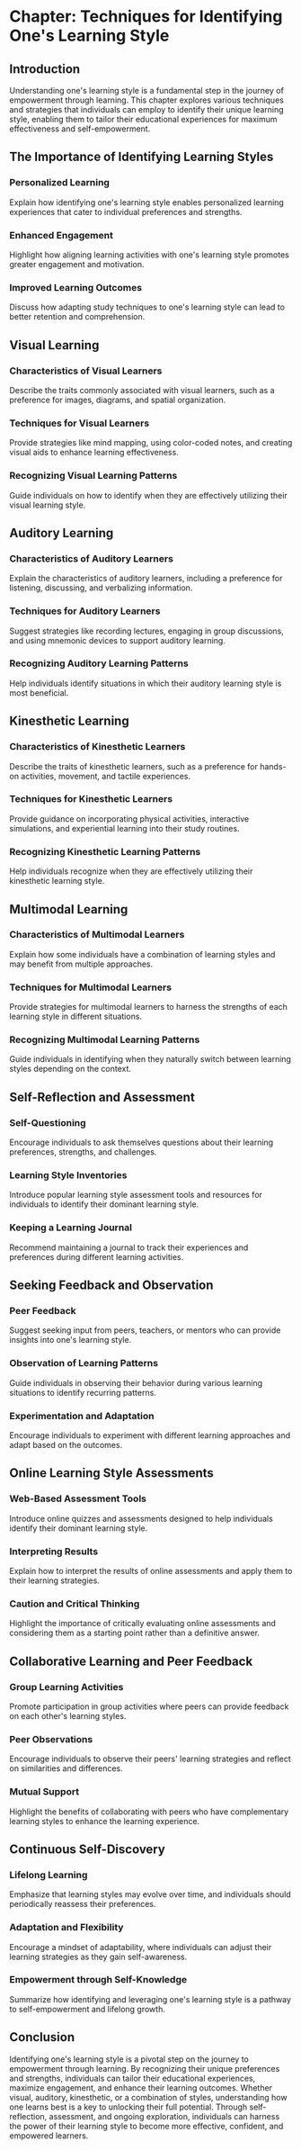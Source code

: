 Chapter: Techniques for Identifying One's Learning Style
========================================================

Introduction
------------

Understanding one's learning style is a fundamental step in the journey of empowerment through learning. This chapter explores various techniques and strategies that individuals can employ to identify their unique learning style, enabling them to tailor their educational experiences for maximum effectiveness and self-empowerment.

The Importance of Identifying Learning Styles
---------------------------------------------

### Personalized Learning

Explain how identifying one's learning style enables personalized learning experiences that cater to individual preferences and strengths.

### Enhanced Engagement

Highlight how aligning learning activities with one's learning style promotes greater engagement and motivation.

### Improved Learning Outcomes

Discuss how adapting study techniques to one's learning style can lead to better retention and comprehension.

Visual Learning
---------------

### Characteristics of Visual Learners

Describe the traits commonly associated with visual learners, such as a preference for images, diagrams, and spatial organization.

### Techniques for Visual Learners

Provide strategies like mind mapping, using color-coded notes, and creating visual aids to enhance learning effectiveness.

### Recognizing Visual Learning Patterns

Guide individuals on how to identify when they are effectively utilizing their visual learning style.

Auditory Learning
-----------------

### Characteristics of Auditory Learners

Explain the characteristics of auditory learners, including a preference for listening, discussing, and verbalizing information.

### Techniques for Auditory Learners

Suggest strategies like recording lectures, engaging in group discussions, and using mnemonic devices to support auditory learning.

### Recognizing Auditory Learning Patterns

Help individuals identify situations in which their auditory learning style is most beneficial.

Kinesthetic Learning
--------------------

### Characteristics of Kinesthetic Learners

Describe the traits of kinesthetic learners, such as a preference for hands-on activities, movement, and tactile experiences.

### Techniques for Kinesthetic Learners

Provide guidance on incorporating physical activities, interactive simulations, and experiential learning into their study routines.

### Recognizing Kinesthetic Learning Patterns

Help individuals recognize when they are effectively utilizing their kinesthetic learning style.

Multimodal Learning
-------------------

### Characteristics of Multimodal Learners

Explain how some individuals have a combination of learning styles and may benefit from multiple approaches.

### Techniques for Multimodal Learners

Provide strategies for multimodal learners to harness the strengths of each learning style in different situations.

### Recognizing Multimodal Learning Patterns

Guide individuals in identifying when they naturally switch between learning styles depending on the context.

Self-Reflection and Assessment
------------------------------

### Self-Questioning

Encourage individuals to ask themselves questions about their learning preferences, strengths, and challenges.

### Learning Style Inventories

Introduce popular learning style assessment tools and resources for individuals to identify their dominant learning style.

### Keeping a Learning Journal

Recommend maintaining a journal to track their experiences and preferences during different learning activities.

Seeking Feedback and Observation
--------------------------------

### Peer Feedback

Suggest seeking input from peers, teachers, or mentors who can provide insights into one's learning style.

### Observation of Learning Patterns

Guide individuals in observing their behavior during various learning situations to identify recurring patterns.

### Experimentation and Adaptation

Encourage individuals to experiment with different learning approaches and adapt based on the outcomes.

Online Learning Style Assessments
---------------------------------

### Web-Based Assessment Tools

Introduce online quizzes and assessments designed to help individuals identify their dominant learning style.

### Interpreting Results

Explain how to interpret the results of online assessments and apply them to their learning strategies.

### Caution and Critical Thinking

Highlight the importance of critically evaluating online assessments and considering them as a starting point rather than a definitive answer.

Collaborative Learning and Peer Feedback
----------------------------------------

### Group Learning Activities

Promote participation in group activities where peers can provide feedback on each other's learning styles.

### Peer Observations

Encourage individuals to observe their peers' learning strategies and reflect on similarities and differences.

### Mutual Support

Highlight the benefits of collaborating with peers who have complementary learning styles to enhance the learning experience.

Continuous Self-Discovery
-------------------------

### Lifelong Learning

Emphasize that learning styles may evolve over time, and individuals should periodically reassess their preferences.

### Adaptation and Flexibility

Encourage a mindset of adaptability, where individuals can adjust their learning strategies as they gain self-awareness.

### Empowerment through Self-Knowledge

Summarize how identifying and leveraging one's learning style is a pathway to self-empowerment and lifelong growth.

Conclusion
----------

Identifying one's learning style is a pivotal step on the journey to empowerment through learning. By recognizing their unique preferences and strengths, individuals can tailor their educational experiences, maximize engagement, and enhance their learning outcomes. Whether visual, auditory, kinesthetic, or a combination of styles, understanding how one learns best is a key to unlocking their full potential. Through self-reflection, assessment, and ongoing exploration, individuals can harness the power of their learning style to become more effective, confident, and empowered learners.
